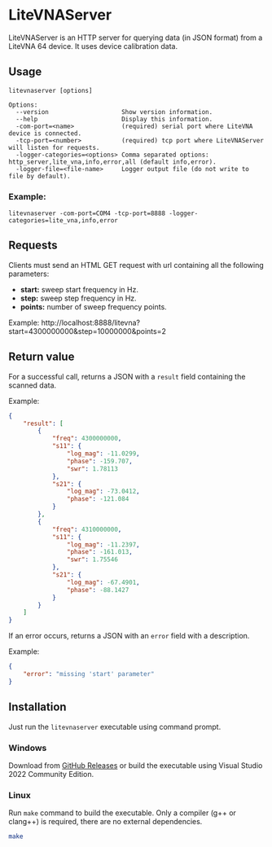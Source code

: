 # LiteVNAServer

LiteVNAServer is an HTTP server for querying data (in JSON format) from a
LiteVNA 64 device. It uses device calibration data.

## Usage

```
litevnaserver [options]

Options:
  --version                    Show version information.
  --help                       Display this information.
  -com-port=<name>             (required) serial port where LiteVNA device is connected.
  -tcp-port=<number>           (required) tcp port where LiteVNAServer will listen for requests.
  -logger-categories=<options> Comma separated options: http_server,lite_vna,info,error,all (default info,error).
  -logger-file=<file-name>     Logger output file (do not write to file by default).
```

### Example:

`litevnaserver -com-port=COM4 -tcp-port=8888 -logger-categories=lite_vna,info,error`

## Requests

Clients must send an HTML GET request with url containing all the following
parameters:

- **start:** sweep start frequency in Hz.
- **step:** sweep step frequency in Hz.
- **points:** number of sweep frequency points.

Example: http://localhost:8888/litevna?start=4300000000&step=10000000&points=2

## Return value

For a successful call, returns a JSON with a `result` field containing the
scanned data.

Example:

```json
{
    "result": [
        {
            "freq": 4300000000,
            "s11": {
                "log_mag": -11.0299,
                "phase": -159.707,
                "swr": 1.78113
            },
            "s21": {
                "log_mag": -73.0412,
                "phase": -121.084
            }
        },
        {
            "freq": 4310000000,
            "s11": {
                "log_mag": -11.2397,
                "phase": -161.013,
                "swr": 1.75546
            },
            "s21": {
                "log_mag": -67.4901,
                "phase": -88.1427
            }
        }
    ]
}
```

If an error occurs, returns a JSON with an `error` field with a description.

Example:

```json
{
    "error": "missing 'start' parameter"
}
```

## Installation

Just run the `litevnaserver` executable using command prompt.

### Windows

Download from
[GitHub Releases](https://github.com/jcziviani/litevnaserver/releases) or build
the executable using Visual Studio 2022 Community Edition.

### Linux

Run `make` command to build the executable. Only a compiler (g++ or clang++) is
required, there are no external dependencies.

```bash
make
```

